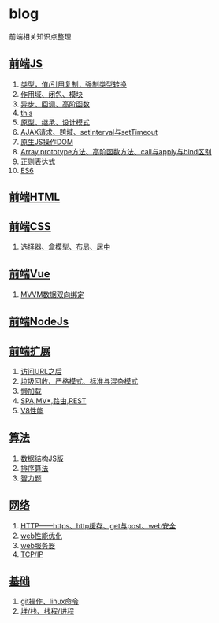 # blog
前端相关知识点整理

## [前端JS](https://github.com/Lmagic16/blog/labels/前端JS)
1. [类型，值/引用复制，强制类型转换](https://github.com/Lmagic16/blog/issues/1)
2. [作用域、闭包、模块](https://github.com/Lmagic16/blog/issues/2)
3. [异步、回调、高阶函数](https://github.com/Lmagic16/blog/issues/3)
4. [this](https://github.com/Lmagic16/blog/issues/4)
5. [原型、继承、设计模式](https://github.com/Lmagic16/blog/issues/5)
6. [AJAX请求、跨域、setInterval与setTimeout](https://github.com/Lmagic16/blog/issues/6)
7. [原生JS操作DOM](https://github.com/Lmagic16/blog/issues/7)
8. [Array.prototype方法、高阶函数方法、call与apply与bind区别](https://github.com/Lmagic16/blog/issues/8)
9. [正则表达式](https://github.com/Lmagic16/blog/issues/9)
10. [ES6](https://github.com/Lmagic16/blog/issues/10)

## [前端HTML](https://github.com/Lmagic16/blog/labels/前端HTML)

## [前端CSS](https://github.com/Lmagic16/blog/labels/前端CSS)
1. [选择器、盒模型、布局、居中](https://github.com/Lmagic16/blog/issues/11)


## [前端Vue](https://github.com/Lmagic16/blog/labels/前端Vue)
1. [MVVM数据双向绑定](https://github.com/Lmagic16/blog/issues/12)

## [前端NodeJs](https://github.com/Lmagic16/blog/labels/前端NodeJs)

## [前端扩展](https://github.com/Lmagic16/blog/labels/前端扩展)
1. [访问URL之后](https://github.com/Lmagic16/blog/issues/13)
2. [垃圾回收、严格模式、标准与混杂模式](https://github.com/Lmagic16/blog/issues/14)
3. [懒加载](https://github.com/Lmagic16/blog/issues/15)
4. [SPA,MV*,路由,REST](https://github.com/Lmagic16/blog/issues/16)
5. [V8性能]()

## [算法](https://github.com/Lmagic16/blog/labels/算法)
1. [数据结构JS版](https://github.com/Lmagic16/blog/issues/17)
2. [排序算法](https://github.com/Lmagic16/blog/issues/18)
3. [智力题](https://github.com/Lmagic16/blog/issues/19)

## [网络](https://github.com/Lmagic16/blog/labels/网络)
1. [HTTP——https、http缓存、get与post、web安全](https://github.com/Lmagic16/blog/issues/20)
2. [web性能优化](https://github.com/Lmagic16/blog/issues/21)
3. [web服务器](https://github.com/Lmagic16/blog/issues/22)
4. [TCP/IP](https://github.com/Lmagic16/blog/issues/23)

## [基础](https://github.com/Lmagic16/blog/labels/基础)
1. [git操作、linux命令]()
2. [堆/栈、线程/进程]()